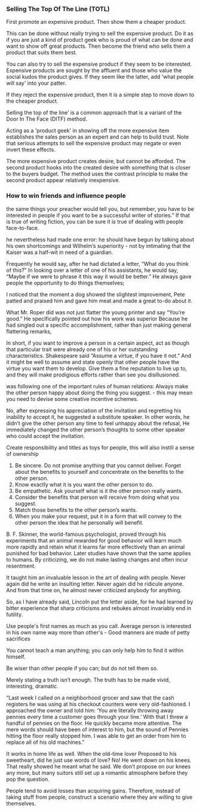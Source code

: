 ### Selling The Top Of The Line (TOTL)

First promote an expensive product. Then show them a cheaper product.

This can be done without really trying to sell the expensive product. Do it as if you are just a kind of product geek who is proud of what can be done and want to show off great products. Then become the friend who sells them a product that suits them best.

You can also try to sell the expensive product if they seem to be interested. Expensive products are sought by the affluent and those who value the social kudos the product gives. If they seem like the latter, add 'what people will say' into your patter.

If they reject the expensive product, then it is a simple step to move down to the cheaper product.

Selling the top of the line' is a common approach that is a variant of the Door In The Face (DITF) method.

Acting as a 'product geek' in showing off the more expensive item establishes the sales person as an expert and can help to build trust. Note that serious attempts to sell the expensive product may negate or even invert these effects.

The more expensive product creates desire, but cannot be afforded. The second product hooks into the created desire with something that is closer to the buyers budget. The method uses the contrast principle to make the second product appear relatively inexpensive.

### How to win friends and influence people

the same things your preacher would tell you, but remember, you have to be interested in people if you want to be a successful writer of stories.”
If that is true of writing fiction, you can be sure it is true of dealing with people face-to-face.

he nevertheless had made one error: he should have begun by talking about his own shortcomings and Wilhelm’s superiority - not by intimating that the Kaiser was a half-wit in need of a guardian.

Frequently he would say, after he had dictated a letter, “What do you think of this?” In looking over a letter of one of his assistants, he would say, “Maybe if we were to phrase it this way it would be better.” He always gave people the opportunity to do things themselves;

I noticed that the moment a dog showed the slightest improvement, Pete patted and praised him and gave him meat and made a great to-do about it.

What Mr. Roper did was not just flatter the young printer and say “You’re good.” He specifically pointed out how his work was superior Because he had singled out a specific accomplishment, rather than just making general flattering remarks, 

In short, if you want to improve a person in a certain aspect, act as though that particular trait were already one of his or her outstanding characteristics. Shakespeare said “Assume a virtue, if you have it not.” And it might be well to assume and state openly that other people have the virtue you want them to develop. Give them a fine reputation to live up to, and they will make prodigious efforts rather than see you disillusioned.

was following one of the important rules of human relations: Always make the other person happy about doing the thing you suggest. - this may mean you need to devise some creative incentive schemes.

No, after expressing his appreciation of the invitation and regretting his inability to accept it, he suggested a substitute speaker. In other words, he didn’t give the other person any time to feel unhappy about the refusal, He immediately changed the other person’s thoughts to some other speaker who could accept the invitation.

Create responsibility and titles as toys for people, this will also instill a sense of ownership

1. Be sincere. Do not promise anything that you cannot deliver. Forget about the benefits to yourself and concentrate on the benefits to the other person.
2. Know exactly what it is you want the other person to do.
3. Be empathetic. Ask yourself what is it the other person really wants.
4. Consider the benefits that person will receive from doing what you suggest.
5. Match those benefits to the other person’s wants.
6. When you make your request, put it in a form that will convey to the other person the idea that he personally will benefit.

B. F. Skinner, the world-famous psychologist, proved through his experiments that an animal rewarded for good behavior will learn much more rapidly and retain what it learns far more effectively than an animal punished for bad behavior. Later studies have shown that the same applies to humans. By criticizing, we do not make lasting changes and often incur resentment.

It taught him an invaluable lesson in the art of dealing with people. Never again did he write an insulting letter. Never again did he ridicule anyone. And from that time on, he almost never criticized anybody for anything.

So, as I have already said, Lincoln put the letter aside, for he had learned by bitter experience that sharp criticisms and rebukes almost invariably end in futility.

Use people's first names as much as you call. Average person is interested in his own name way more than other's - Good manners are made of petty sacrifices

You cannot teach a man anything; you can only help him to find it within himself.

Be wiser than other people if you can; but do not tell them so.

Merely stating a truth isn’t enough. The truth has to be made vivid, interesting, dramatic.

“Last week I called on a neighborhood grocer and saw that the cash registers he was using at his checkout counters were very old-fashioned. I approached the owner and told him: ‘You are literally throwing away pennies every time a customer goes through your line.’ With that I threw a handful of pennies on the floor. He quickly became more attentive. The mere words should have been of interest to him, but the sound of Pennies hitting the floor really stopped him. I was able to get an order from him to replace all of his old machines.”

It works in home life as well. When the old-time lover Proposed to his sweetheart, did he just use words of love? No! He went down on his knees. That really showed he meant what he said. We don’t propose on our knees any more, but many suitors still set up a romantic atmosphere before they pop the question.

People tend to avoid losses than acquiring gains. Therefore, instead of taking stuff from people, construct a scenario where they are willing to give themselves.

